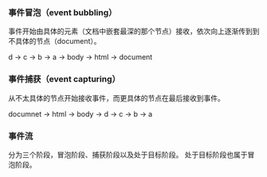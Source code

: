 ### 事件冒泡（event bubbling）

事件开始由具体的元素（文档中嵌套最深的那个节点）接收，依次向上逐渐传到到不具体的节点（document）。

 d -> c -> b -> a -> body -> html -> document


 ### 事件捕获（event capturing）

 从不太具体的节点开始接收事件，而更具体的节点在最后接收到事件。
 
 documnet -> html -> body -> d -> c -> b -> a

### 事件流

分为三个阶段，冒泡阶段、捕获阶段以及处于目标阶段。
处于目标阶段也属于冒泡阶段。
